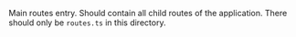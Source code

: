 Main routes entry. Should contain all child routes of the application. There should only be `routes.ts` in this directory.